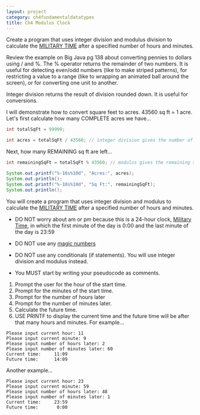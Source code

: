 ```yaml
---
layout: project
category: ch4fundamentaldatatypes
title: Ch4 Modulus Clock
---
```

Create a program that uses integer division and modulus division to calculate the [MILITARY TIME](https://en.wikipedia.org/wiki/24-hour_clock) after a specified number of hours and minutes.

Review the example on Big Java pg 138 about converting pennies to dollars using / and %. The % operator returns the remainder of two numbers. It is useful for detecting even/odd numbers (like to make striped patterns), for restricting a value to a range (like to wrapping an animated ball around the screen), or for converting one unit to another.

Integer division returns the result of division rounded down. It is useful for conversions.

I will demonstrate how to convert square feet to acres. 43560 sq ft = 1 acre. Let's first calculate how many COMPLETE acres we have...
```java
int totalSqFt = 99999;

int acres = totalSqFt / 43560; // integer division gives the number of whole acres
```
Next, how many REMAINING sq ft are left...
```java
int remainingSqFt = totalSqFt % 43560; // modulus gives the remaining sq ft

System.out.printf("%-10s%10d", "Acres:", acres);
System.out.println();
System.out.printf("%-10s%10d", "Sq Ft:", remainingSqFt);
System.out.println();
```

You will create a program that uses integer division and modulus to calculate the [MILITARY TIME](https://en.wikipedia.org/wiki/24-hour_clock) after a specified number of hours and minutes.

  - DO NOT worry about am or pm because this is a 24-hour clock, [Military Time](https://en.wikipedia.org/wiki/24-hour_clock), in which the first minute of the day is 0:00 and the last minute of the day is 23:59

  - DO NOT use any [magic numbers]

  - DO NOT use any conditionals (if statements). You will use integer division and modulus instead.

  - You MUST start by writing your pseudocode as comments.

1.  Prompt the user for the hour of the start time.
1.  Prompt for the minutes of the start time.
1.  Prompt for the number of hours later
1.  Prompt for the number of minutes later.
1.  Calculate the future time.
1.  USE PRINTF to display the current time and the future time will be after that many hours and minutes. For example...
```
Please input current hour: 11
Please input current minute: 9
Please input number of hours later: 2
Please input number of minutes later: 60
Current time:     11:09
Future time:      14:09
```
Another example...
```
Please input current hour: 23
Please input current minute: 59
Please input number of hours later: 48
Please input number of minutes later: 1
Current time:     23:59
Future time:       0:00
```

[magic numbers]: https://en.wikipedia.org/wiki/Magic_number_(programming)#Unnamed_numerical_constants
